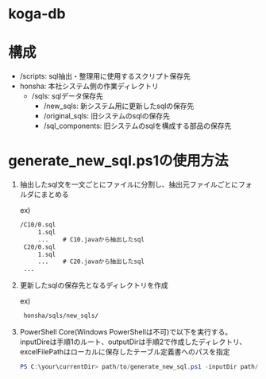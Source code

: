 koga-db
===============

# 構成

- /scripts: sql抽出・整理用に使用するスクリプト保存先
- honsha: 本社システム側の作業ディレクトリ
  - /sqls: sqlデータ保存先
    - /new_sqls: 新システム用に更新したsqlの保存先
    - /original_sqls: 旧システムのsqlの保存先
    - /sql_components: 旧システムのsqlを構成する部品の保存先

# generate_new_sql.ps1の使用方法

1. 抽出したsql文を一文ごとにファイルに分割し、抽出元ファイルごとにフォルダにまとめる

    ex\)

   ~~~txt
   /C10/0.sql
        1.sql
        ...    # C10.javaから抽出したsql
    C20/0.sql
        1.sql
        ...    # C20.javaから抽出したsql
    ...
   ~~~

2. 更新したsqlの保存先となるディレクトリを作成

   ex\)

   ~~~txt
    honsha/sqls/new_sqls/
   ~~~

3. PowerShell Core(Windows PowerShellは不可)で以下を実行する。inputDireは手順1のルート、outputDirは手順2で作成したディレクトリ、excelFilePathはローカルに保存したテーブル定義書へのパスを指定

    ~~~PowerShell
    PS C:\your\currentDir> path/to/generate_new_sql.ps1 -inputDir path/to/inputDir -outputDir path/to/outputDir -excelFilePath path/to/excelFile -Encoding UTF8
    ~~~